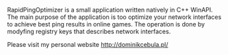 RapidPingOptimizer is a small application written natively in C++ WinAPI. The main purpose of the application is too optimize your network interfaces to achieve best ping results in online games. The operation is done by modyfing registry keys that describes network interfaces.

Please visit my personal website http://dominikcebula.pl/
